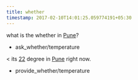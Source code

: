 ```yaml
---
title: whether
timestamp: 2017-02-10T14:01:25.059774191+05:30
---
```


what is the whether in [Pune](city)?
* ask_whether/temperature

< its [22](number/temperature) degree in [Pune](city) right now.
* provide_whether/temperature
